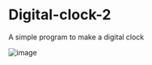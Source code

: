 # Digital-clock-2
A simple program to make a digital clock

![image](https://github.com/Coder-5657/Digital-clock-2/assets/157788773/59640b61-6da3-4039-85f7-d857bde17f47)

